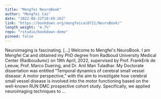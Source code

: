 ```yaml
---
title: "Mengfei NeuroBook"
author: "Mengfei Cai"
date: "2022-08-22T10:49:16Z"
link: "https://bookdown.org/mengfeicai0721/NeuroBook/"
length_weight: "4.7%"
repo: "rstudio/bookdown-demo"
pinned: false
---
```


Neuroimaging is fascinating. [...] Welcome to Mengfei's NeuroBook. I am Mengfei Cai and obtained my PhD degree from Radboud University Medical Center (Radboudumc) on 19th April, 2022, supervised by Prof. FrankErik de Leeuw, Prof. Marco Duering, and Dr. Anil Man Tuladhar. My Doctorate dissertation was entitled “Temporal dynamics of cerebral small vessel disease: A motor perspective,” with the aim to investigate how cerebral small vessel disease is involved into the motor functioning based on the well-known RUN DMC prospective cohort study. Specifically, we applied neuroimaging techniques to ...
